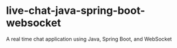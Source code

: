# live-chat-java-spring-boot-websocket
A real time chat application using Java, Spring Boot, and WebSocket
